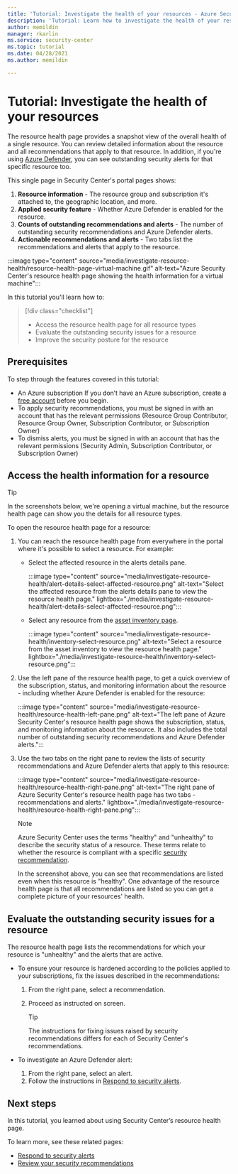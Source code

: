 ```yaml
---
title: 'Tutorial: Investigate the health of your resources - Azure Security Center'
description: 'Tutorial: Learn how to investigate the health of your resources using Azure Security Center.'
author: memildin
manager: rkarlin
ms.service: security-center
ms.topic: tutorial
ms.date: 04/28/2021
ms.author: memildin

---
```

# Tutorial: Investigate the health of your resources

The resource health page provides a snapshot view of the overall health of a single resource. You can review detailed information about the resource and all recommendations that apply to that resource. In addition, if you're using [Azure Defender](azure-defender.md), you can see outstanding security alerts for that specific resource too.

This single page in Security Center's portal pages shows:

1. **Resource information** - The resource group and subscription it's attached to, the geographic location, and more.
1. **Applied security feature** - Whether Azure Defender is enabled for the resource.
1. **Counts of outstanding recommendations and alerts** - The number of outstanding security recommendations and Azure Defender alerts.
1. **Actionable recommendations and alerts** - Two tabs list the recommendations and alerts that apply to the resource.

:::image type="content" source="media/investigate-resource-health/resource-health-page-virtual-machine.gif" alt-text="Azure Security Center's resource health page showing the health information for a virtual machine":::

In this tutorial you'll learn how to:

> [!div class="checklist"]
> * Access the resource health page for all resource types
> * Evaluate the outstanding security issues for a resource
> * Improve the security posture for the resource

## Prerequisites

To step through the features covered in this tutorial:

- An Azure subscription If you don’t have an Azure subscription, create a [free account](https://azure.microsoft.com/free/) before you begin.
- To apply security recommendations, you must be signed in with an account that has the relevant permissions (Resource Group Contributor, Resource Group Owner, Subscription Contributor, or Subscription Owner)
- To dismiss alerts, you must be signed in with an account that has the relevant permissions (Security Admin, Subscription Contributor, or Subscription Owner)

##  Access the health information for a resource

> [!TIP]
> In the screenshots below, we're opening a virtual machine, but the resource health page can show you the details for all resource types. 

To open the resource health page for a resource:

1. You can reach the resource health page from everywhere in the portal where it's possible to select a resource. For example:

    - Select the affected resource in the alerts details pane.

        :::image type="content" source="media/investigate-resource-health/alert-details-select-affected-resource.png" alt-text="Select the affected resource from the alerts details pane to view the resource health page." lightbox="./media/investigate-resource-health/alert-details-select-affected-resource.png":::

    - Select any resource from the [asset inventory page](asset-inventory.md).

        :::image type="content" source="media/investigate-resource-health/inventory-select-resource.png" alt-text="Select a resource from the asset inventory to view the resource health page." lightbox="./media/investigate-resource-health/inventory-select-resource.png":::

1. Use the left pane of the resource health page, to get a quick overview of the subscription, status, and monitoring information about the resource - including whether Azure Defender is enabled for the resource:

    :::image type="content" source="media/investigate-resource-health/resource-health-left-pane.png" alt-text="The left pane of Azure Security Center's resource health page shows the subscription, status, and monitoring information about the resource. It also includes the total number of outstanding security recommendations and Azure Defender alerts.":::

1. Use the two tabs on the right pane to review the lists of security recommendations and Azure Defender alerts that apply to this resource:

    :::image type="content" source="media/investigate-resource-health/resource-health-right-pane.png" alt-text="The right pane of Azure Security Center's resource health page has two tabs - recommendations and alerts." lightbox="./media/investigate-resource-health/resource-health-right-pane.png":::

    > [!NOTE]
    > Azure Security Center uses the terms "healthy" and "unhealthy" to describe the security status of a resource. These terms relate to whether the resource is compliant with a specific [security recommendation](security-policy-concept.md#what-is-a-security-recommendation).
    >
    > In the screenshot above, you can see that recommendations are listed even when this resource is "healthy". One advantage of the resource health page is that all recommendations are listed so you can get a complete picture of your resources' health. 


## Evaluate the outstanding security issues for a resource

The resource health page lists the recommendations for which your resource is "unhealthy" and the alerts that are active. 

- To ensure your resource is hardened according to the policies applied to your subscriptions, fix the issues described in the recommendations:
    1. From the right pane, select a recommendation.
    1. Proceed as instructed on screen.

        > [!TIP]
        > The instructions for fixing issues raised by security recommendations differs for each of Security Center's recommendations.

- To investigate an Azure Defender alert:
    1. From the right pane, select an alert.
    1. Follow the instructions in [Respond to security alerts](security-center-managing-and-responding-alerts.md#respond-to-security-alerts).


## Next steps

In this tutorial, you learned about using Security Center’s resource health page.

To learn more, see these related pages:

- [Respond to security alerts](security-center-managing-and-responding-alerts.md#respond-to-security-alerts)
- [Review your security recommendations](security-center-recommendations.md)